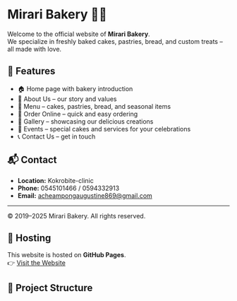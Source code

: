 # Mirari Bakery 🍞🎂

Welcome to the official website of **Mirari Bakery**.  
We specialize in freshly baked cakes, pastries, bread, and custom treats – all made with love.  

## 🌟 Features
- 🏠 Home page with bakery introduction  
- 📖 About Us – our story and values  
- 🍰 Menu – cakes, pastries, bread, and seasonal items  
- 🛒 Order Online – quick and easy ordering  
- 📸 Gallery – showcasing our delicious creations  
- 🎉 Events – special cakes and services for your celebrations  
- 📞 Contact Us – get in touch
   
## 📬 Contact
- **Location:** Kokrobite-clinic  
- **Phone:** 0545101466 / 0594332913  
- **Email:** acheampongaugustine869@gmail.com  

---
© 2019–2025 Mirari Bakery. All rights reserved.
## 🚀 Hosting
This website is hosted on **GitHub Pages**.  
👉 [Visit the Website](https://yourusername.github.io/mirari-bakery/)  

## 📂 Project Structure
